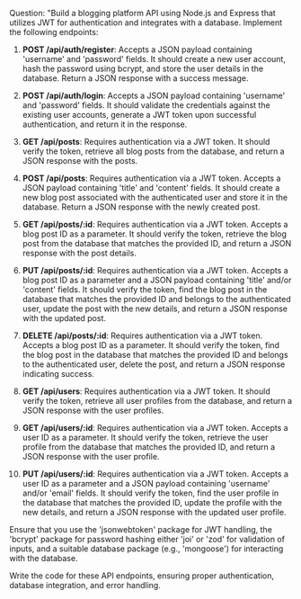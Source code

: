 Question: "Build a blogging platform API using Node.js and Express that utilizes JWT for authentication and integrates with a database. Implement the following endpoints:

1. **POST /api/auth/register**: Accepts a JSON payload containing 'username' and 'password' fields. It should create a new user account, hash the password using bcrypt, and store the user details in the database. Return a JSON response with a success message.

2. **POST /api/auth/login**: Accepts a JSON payload containing 'username' and 'password' fields. It should validate the credentials against the existing user accounts, generate a JWT token upon successful authentication, and return it in the response.

3. **GET /api/posts**: Requires authentication via a JWT token. It should verify the token, retrieve all blog posts from the database, and return a JSON response with the posts.

4. **POST /api/posts**: Requires authentication via a JWT token. Accepts a JSON payload containing 'title' and 'content' fields. It should create a new blog post associated with the authenticated user and store it in the database. Return a JSON response with the newly created post.

5. **GET /api/posts/:id**: Requires authentication via a JWT token. Accepts a blog post ID as a parameter. It should verify the token, retrieve the blog post from the database that matches the provided ID, and return a JSON response with the post details.

6. **PUT /api/posts/:id**: Requires authentication via a JWT token. Accepts a blog post ID as a parameter and a JSON payload containing 'title' and/or 'content' fields. It should verify the token, find the blog post in the database that matches the provided ID and belongs to the authenticated user, update the post with the new details, and return a JSON response with the updated post.

7. **DELETE /api/posts/:id**: Requires authentication via a JWT token. Accepts a blog post ID as a parameter. It should verify the token, find the blog post in the database that matches the provided ID and belongs to the authenticated user, delete the post, and return a JSON response indicating success.

8. **GET /api/users**: Requires authentication via a JWT token. It should verify the token, retrieve all user profiles from the database, and return a JSON response with the user profiles.

9. **GET /api/users/:id**: Requires authentication via a JWT token. Accepts a user ID as a parameter. It should verify the token, retrieve the user profile from the database that matches the provided ID, and return a JSON response with the user profile.

10. **PUT /api/users/:id**: Requires authentication via a JWT token. Accepts a user ID as a parameter and a JSON payload containing 'username' and/or 'email' fields. It should verify the token, find the user profile in the database that matches the provided ID, update the profile with the new details, and return a JSON response with the updated user profile.

Ensure that you use the 'jsonwebtoken' package for JWT handling, the 'bcrypt' package for password hashing either 'joi' or 'zod' for validation of inputs, and a suitable database package (e.g., 'mongoose') for interacting with the database.

Write the code for these API endpoints, ensuring proper authentication, database integration, and error handling.
